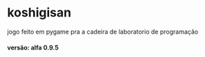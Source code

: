 # koshigisan
jogo feito em pygame pra a cadeira de laboratorio de programação

#### versão: alfa 0.9.5